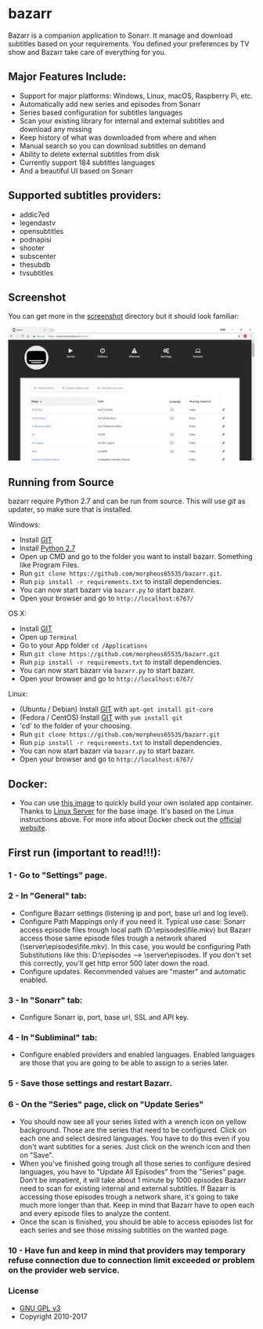 # bazarr
Bazarr is a companion application to Sonarr. It manage and download subtitles based on your requirements. You defined your preferences by TV show and Bazarr take care of everything for you.

## Major Features Include:

* Support for major platforms: Windows, Linux, macOS, Raspberry Pi, etc.
* Automatically add new series and episodes from Sonarr
* Series based configuration for subtitles languages
* Scan your existing library for internal and external subtitles and download any missing
* Keep history of what was downloaded from where and when
* Manual search so you can download subtitles on demand
* Ability to delete external subtitles from disk
* Currently support 184 subtitles languages
* And a beautiful UI based on Sonarr

## Supported subtitles providers:
* addic7ed
* legendastv
* opensubtitles
* podnapisi
* shooter
* subscenter
* thesubdb
* tvsubtitles

## Screenshot

You can get more in the [screenshot](https://github.com/morpheus65535/bazarr/tree/master/screenshot) directory but it should look familiar:

![Series](/screenshot/series.png?raw=true "Series")

## Running from Source

bazarr require Python 2.7 and can be run from source. This will use *git* as updater, so make sure that is installed.

Windows:

* Install [GIT](http://git-scm.com/)
* Install [Python 2.7](http://www.python.org/download/releases/2.7.3/)
* Open up CMD and go to the folder you want to install bazarr. Something like Program Files.
* Run `git clone https://github.com/morpheus65535/bazarr.git`.
* Run `pip install -r requirements.txt` to install dependencies.
* You can now start bazarr via `bazarr.py` to start bazarr.
* Open your browser and go to `http://localhost:6767/`

OS X:

* Install [GIT](http://git-scm.com/)
* Open up `Terminal`
* Go to your App folder `cd /Applications`
* Run `git clone https://github.com/morpheus65535/bazarr.git`
* Run `pip install -r requirements.txt` to install dependencies.
* You can now start bazarr via `bazarr.py` to start bazarr.
* Open your browser and go to `http://localhost:6767/`

Linux:

* (Ubuntu / Debian) Install [GIT](http://git-scm.com/) with `apt-get install git-core`
* (Fedora / CentOS) Install [GIT](http://git-scm.com/) with `yum install git`
* 'cd' to the folder of your choosing.
* Run `git clone https://github.com/morpheus65535/bazarr.git`
* Run `pip install -r requirements.txt` to install dependencies.
* You can now start bazarr via `bazarr.py` to start bazarr.
* Open your browser and go to `http://localhost:6767/`

## Docker:
* You can use [this image](https://hub.docker.com/r/morpheus65535/bazarr) to quickly build your own isolated app container. Thanks to [Linux Server](https://github.com/linuxserver) for the base image. It's based on the Linux instructions above. For more info about Docker check out the [official website](https://www.docker.com).

## First run (important to read!!!):

### 1 - Go to "Settings" page.
### 2 - In "General" tab:
*	Configure Bazarr settings (listening ip and port, base url and log level).
*	Configure Path Mappings only if you need it. Typical use case: Sonarr access episode files trough local path (D:\episodes\file.mkv) but Bazarr access those same episode files trough a network shared (\\server\episodes\file.mkv). In this case, you would be configuring Path Substitutions like this: D:\episodes --> \\server\episodes. If you don't set this correctly, you'll get http error 500 later down the road.
*	Configure updates. Recommended values are "master" and automatic enabled.
### 3 - In "Sonarr" tab:
*	Configure Sonarr ip, port, base url, SSL and API key.
### 4 - In "Subliminal" tab:
*	Configure enabled providers and enabled languages. Enabled languages are those that you are going to be able to assign to a series later.
### 5 - Save those settings and restart Bazarr.

### 6 - On the "Series" page, click on "Update Series"
* You should now see all your series listed with a wrench icon on yellow background. Those are the series that need to be configured. Click on each one and select desired languages. You have to do this even if you don't want subtitles for a series. Just click on the wrench icon and then on "Save".
* When you've finished going trough all those series to configure desired languages, you have to "Update All Episodes" from the "Series" page. Don't be impatient, it will take about 1 minute by 1000 episodes Bazarr need to scan for existing internal and external subtitles. If Bazarr is accessing those episodes trough a network share, it's going to take much more longer than that. Keep in mind that Bazarr have to open each and every episode files to analyze the content.
* Once the scan is finished, you should be able to access episodes list for each series and see those missing subtitles on the wanted page.

### 10 - Have fun and keep in mind that providers may temporary refuse connection due to connection limit exceeded or problem on the provider web service.

### License

* [GNU GPL v3](http://www.gnu.org/licenses/gpl.html)
* Copyright 2010-2017
